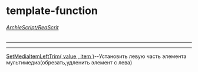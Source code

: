 # template-function 
###### [ArchieScript/ReaScrit](https://github.com/ArchieScript/ReaScrit)
------------------------------------------------------------------------------------------------------------------
- - - - - - - - - - - - - - - - - - - - - - - - - - - - - - - - - - - - - - - - - - - - - - - - - - - - - - - - - 

[SetMediaItemLeftTrim( value , item )](https://github.com/ArchieScript/template-function/blob/master/SetMediaItemLeftTrim(value%2Citem).lua)--Установить левую часть элемента мультимедиа(обрезать,удленить элемент с лева)



